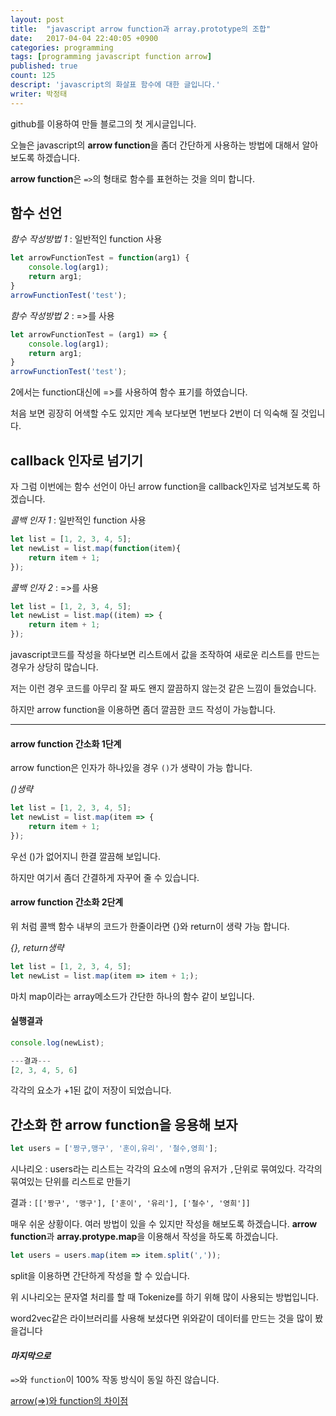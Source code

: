 ```yaml
---
layout: post
title:  "javascript arrow function과 array.prototype의 조합"
date:   2017-04-04 22:40:05 +0900
categories: programming
tags: [programming javascript function arrow]
published: true
count: 125
descript: 'javascript의 화살표 함수에 대한 글입니다.'
writer: 박정태
---
```


github를 이용하여 만들 블로그의 첫 게시글입니다.

오늘은 javascript의 **arrow function**을 좀더 간단하게 사용하는 방법에 대해서 알아보도록 하겠습니다.

**arrow function**은 `=>`의 형태로 함수를 표현하는 것을 의미 합니다.

## 함수 선언

*함수 작성방법 1* : 일반적인 function 사용
```js
let arrowFunctionTest = function(arg1) {
    console.log(arg1);
    return arg1;
}
arrowFunctionTest('test');
```

*함수 작성방법 2* : =>를 사용
```js
let arrowFunctionTest = (arg1) => {
    console.log(arg1);
    return arg1;
}
arrowFunctionTest('test');
```

2에서는 function대신에 =>를 사용하여 함수 표기를 하였습니다.

처음 보면 굉장히 어색할 수도 있지만 계속 보다보면 1번보다 2번이 더 익숙해 질 것입니다.


## callback 인자로 넘기기

자 그럼 이번에는 함수 선언이 아닌 arrow function을 callback인자로 넘겨보도록 하겠습니다.

*콜백 인자 1* : 일반적인 function 사용
```.js
let list = [1, 2, 3, 4, 5];
let newList = list.map(function(item){
    return item + 1;
});
```

*콜백 인자 2* : =>를 사용
```.js
let list = [1, 2, 3, 4, 5];
let newList = list.map((item) => {
    return item + 1;
});
```

javascript코드를 작성을 하다보면 리스트에서 값을 조작하여 새로운 리스트를 만드는 경우가 상당히 많습니다.

저는 이런 경우 코드를 아무리 잘 짜도 왠지 깔끔하지 않는것 같은 느낌이 들었습니다.

하지만 arrow function을 이용하면 좀더 깔끔한 코드 작성이 가능합니다.

---

#### **arrow function 간소화 1단계**

arrow function은 인자가 하나있을 경우 `()`가 생략이 가능 합니다.

*()생략*
```.js
let list = [1, 2, 3, 4, 5];
let newList = list.map(item => {
    return item + 1;
});
```

우선 ()가 없어지니 한결 깔끔해 보입니다.

하지만 여기서 좀더 간결하게 자꾸어 줄 수 있습니다.


#### **arrow function 간소화 2단계**

위 처럼 콜백 함수 내부의 코드가 한줄이라면 {}와 return이 생략 가능 합니다.

*{}, return생략*
```.js
let list = [1, 2, 3, 4, 5];
let newList = list.map(item => item + 1;);
```
마치 map이라는 array메소드가 간단한 하나의 함수 같이 보입니다.


#### **실행결과**

```js
console.log(newList);

---결과---
[2, 3, 4, 5, 6]
```

각각의 요소가 +1된 값이 저장이 되었습니다.


## 간소화 한 arrow function을 응용해 보자

```js
let users = ['짱구,맹구', '훈이,유리', '철수,영희'];
```

시나리오 : users라는 리스트는 각각의 요소에 n명의 유저가 `,`단위로 묶여있다. 각각의 묶여있는 단위를 리스트로 만들기

결과 : `[['짱구', '맹구'], ['훈이', '유리'], ['철수', '영희']]`

매우 쉬운 상황이다. 여러 방법이 있을 수 있지만 작성을 해보도록 하겠습니다. **arrow function**과 **array.protype.map**을 이용해서 작성을 하도록 하겠습니다.

```js
let users = users.map(item => item.split(','));
```

split을 이용하면 간단하게 작성을 할 수 있습니다.

위 시나리오는 문자열 처리를 할 때 Tokenize를 하기 위해 많이 사용되는 방법입니다.

word2vec같은 라이브러리를 사용해 보셨다면 위와같이 데이터를 만드는 것을 많이 봤을겁니다


#### *마지막으로*

`=>`와 `function`이 100% 작동 방식이 동일 하진 않습니다.

[arrow(=>)와 function의 차이점](http://blog.naver.com/pjt3591oo/220877066707)